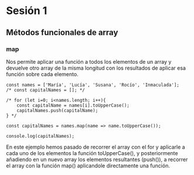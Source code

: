 # Sesión 1
## Métodos funcionales de array

### map
Nos permite aplicar una función a todos los elementos de un array
y devuelve otro array de la misma longitud con los resultados de aplicar esa función 
sobre cada elemento.

~~~
const names = ['María', 'Lucía', 'Susana', 'Rocío', 'Inmaculada'];
/* const capitalNames = []; */

/* for (let i=0; i<names.length; i++){
    const capitalName = names[i].toUpperCase();
    capitalNames.push(capitalName);
} */

const capitalNames = names.map(name => name.toUpperCase());

console.log(capitalNames);
~~~

En este ejemplo hemos pasado de recorrer el array con el for y aplicarle a cada uno
de los elementos la función toUpperCase(), y posteriormente añadiendo en un nuevo array los elementos resultantes (push()), a recorrer el array con la función map()
aplicandole directamente una función.

